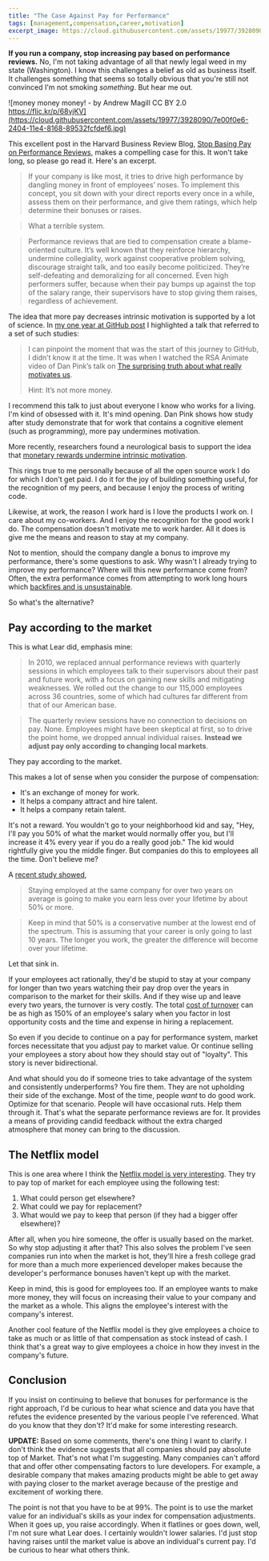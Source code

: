 ```yaml
---
title: "The Case Against Pay for Performance"
tags: [management,compensation,career,motivation]
excerpt_image: https://cloud.githubusercontent.com/assets/19977/3928090/7e00f0e6-2404-11e4-8168-89532fcfdef6.jpg
---
```


__If you run a company, stop increasing pay based on performance reviews.__ No, I'm not taking advantage of
all that newly legal weed in my state (Washington). I know this challenges a belief as old as business itself. It challenges something that seems so totally obvious that you're still not convinced I'm not smoking _something_. But hear me out.

![money money money! - by Andrew Magill CC BY 2.0 https://flic.kr/p/68vjKV](https://cloud.githubusercontent.com/assets/19977/3928090/7e00f0e6-2404-11e4-8168-89532fcfdef6.jpg)

This excellent post in the Harvard Business Review Blog, [Stop Basing Pay on Performance Reviews](http://blogs.hbr.org/2014/01/stop-basing-pay-on-performance-reviews/), makes a compelling case for this. It won't take long, so please go read it. Here's an excerpt.

> If your company is like most, it tries to drive high performance by dangling money in front of employees’ noses. To implement this concept, you sit down with your direct reports every once in a while, assess them on their performance, and give them ratings, which help determine their bonuses or raises.

> What a terrible system.

> Performance reviews that are tied to compensation create a blame-oriented culture. It’s well known that they reinforce hierarchy, undermine collegiality, work against cooperative problem solving, discourage straight talk, and too easily become politicized. They’re self-defeating and demoralizing for all concerned. Even high performers suffer, because when their pay bumps up against the top of the salary range, their supervisors have to stop giving them raises, regardless of achievement.

The idea that more pay decreases intrinsic motivation is supported by a lot of science. In [my one year at GitHub post](https://haacked.com/archive/2012/12/07/one-year-at-github.aspx/) I highlighted a talk that referred to a set of such studies: 

> I can pinpoint the moment that was the start of this journey to GitHub, I didn’t know it at the time. It was when I watched the RSA Animate video of Dan Pink’s talk on [The surprising truth about what really motivates us](https://haacked.com/archive/2012/12/07/one-year-at-github.aspx/).
> 
> Hint: It’s not more money.

I recommend this talk to just about everyone I know who works for a living. I'm kind of obsessed with it. It's mind opening. Dan Pink shows how study after study demonstrate that for work that contains a cognitive element (such as programming), more pay undermines motivation.

More recently, researchers found a neurological basis to support the idea that [monetary rewards undermine intrinsic motivation](http://www.pnas.org/content/107/49/20911.abstract?ijkey=5a8edba9858eb2525c993d3b480e03acd1347c0f&keytype2=tf_ipsecsha).

This rings true to me personally because of all the open source work I do for which I don't get paid. I do it for the joy of building something useful, for the recognition of my peers, and because I enjoy the process of writing code.

Likewise, at work, the reason I work hard is I love the products I work on. I care about my co-workers. And I enjoy the recognition for the good work I do. The compensation doesn't motivate me to work harder. All it does is give me the means and reason to stay at my company.

Not to mention, should the company dangle a bonus to improve my performance, there's some questions to ask. Why wasn't I already trying to improve my performance? Where will this new performance come from? Often, the extra performance comes from attempting to work long hours which [backfires and is unsustainable](http://www.salon.com/2012/03/14/bring_back_the_40_hour_work_week/).

So what's the alternative?

## Pay according to the market

This is what Lear did, emphasis mine:

> In 2010, we replaced annual performance reviews with quarterly sessions in which employees talk to their supervisors about their past and future work, with a focus on gaining new skills and mitigating weaknesses. We rolled out the change to our 115,000 employees across 36 countries, some of which had cultures far different from that of our American base.

> The quarterly review sessions have no connection to decisions on pay. None. Employees might have been skeptical at first, so to drive the point home, we dropped annual individual raises. __Instead we adjust pay only according to changing local markets__.

They pay according to the market.

This makes a lot of sense when you consider the purpose of compensation:

* It's an exchange of money for work.
* It helps a company attract and hire talent.
* It helps a company retain talent.

It's not a reward. You wouldn't go to your neighborhood kid and say, "Hey, I'll pay you 50% of what the market would normally offer you, but I'll increase it 4% every year if you do a really good job." The kid would rightfully give you the middle finger. But companies do this to employees all the time. Don't believe me?

A [recent study showed](http://www.forbes.com/sites/cameronkeng/2014/06/22/employees-that-stay-in-companies-longer-than-2-years-get-paid-50-less/),

> Staying employed at the same company for over two years on average is going to make you earn less over your lifetime by about 50% or more.

> Keep in mind that 50% is a conservative number at the lowest end of the spectrum.  This is assuming that your career is only going to last 10 years.  The longer you work, the greater the difference will become over your lifetime.

Let that sink in.

If your employees act rationally, they'd be stupid to stay at your company for longer than two years watching their pay drop over the years in comparison to the market for their skills. And if they wise up and leave every two years, the turnover is very costly. The total [cost of turnover](http://www.isquare.com/turnover.cfm) can be as high as 150% of an employee's salary when you factor in lost opportunity costs and the time and expense in hiring a replacement.

So even if you decide to continue on a pay for performance system, market forces necessitate that you adjust pay to market value. Or continue selling your employees a story about how they should stay out of "loyalty". This story is never bidirectional.

And what should you do if someone tries to take advantage of the system and consistently underperforms? You fire them. They are not upholding their side of the exchange. Most of the time, people _want_ to do good work. Optimize for that scenario. People will have occasional ruts. Help them through it. That's what the separate performance reviews are for. It provides a means of providing candid feedback without the extra charged atmosphere that money can bring to the discussion.

## The Netflix model

This is one area where I think the [Netflix model is very interesting](http://www.slideshare.net/reed2001/culture-1798664). They try to pay top of market for each employee using the following test:

1. What could person get elsewhere?
2. What could we pay for replacement?
3. What would we pay to keep that person (if they had a bigger offer elsewhere)?

After all, when you hire someone, the offer is usually based on the market. So why stop adjusting it after that? This also solves the problem I've seen companies run into when the market is hot, they'll hire a fresh college grad for more than a much more experienced developer makes because the developer's performance bonuses haven't kept up with the market.

Keep in mind, this is good for employees too. If an employee wants to make more money, they will focus on increasing their value to your company and the market as a whole. This aligns the employee's interest with the company's interest.

Another cool feature of the Netflix model is they give employees a choice to take as much or as little of that compensation as stock instead of cash. I think that's a great way to give employees a choice in how they invest in the company's future.

## Conclusion

If you insist on continuing to believe that bonuses for performance is the right approach, I'd be curious to hear what science and data you have that refutes the evidence presented by the various people I've referenced. What do you know that they don't? It'd make for some interesting research.

__UPDATE:__ Based on some comments, there's one thing I want to clarify. I don't think the evidence suggests that all companies should pay absolute top of Market. That's not what I'm suggesting. Many companies can't afford that and offer other compensating factors to lure developers. For example, a desirable company that makes amazing products might be able to get away with paying closer to the market average because of the prestige and excitement of working there.

The point is not that you have to be at 99%. The point is to use the market value for an individual's skills as your index for compensation adjustments. When it goes up, you raise accordingly. When it flatlines or goes down, well, I'm not sure what Lear does. I certainly wouldn't lower salaries. I'd just stop having raises until the market value is above an individual's current pay. I'd be curious to hear what others think.
